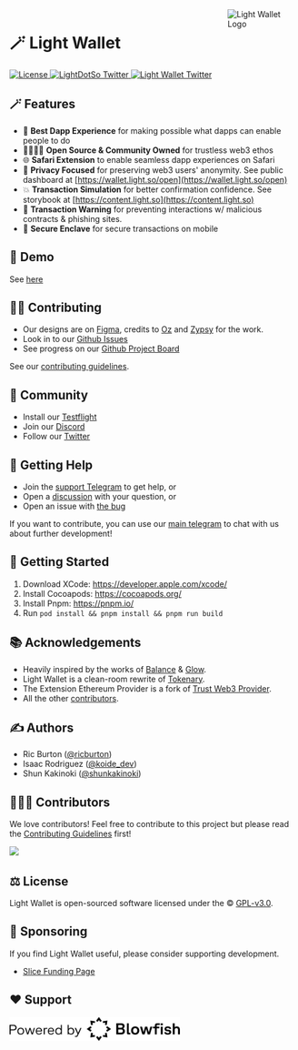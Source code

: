 <img src="assets/logo.png" alt="Light Wallet Logo" align="right" width="120" />

# 🪄 Light Wallet

<div align="left">
    <a href="https://github.com/LightDotSo/Wallet/blob/main/LICENSE">
        <img src="https://badgen.net/github/license/LightDotSo/Wallet" alt="License">
    </a>
    <a href="https://twitter.com/LightDotSo">
        <img src="https://img.shields.io/twitter/follow/LightDotSo?label=LightDotSo&style=flat&logo=twitter&color=1DA1F2" alt="LightDotSo Twitter">
    </a>
    <a href="https://twitter.com/Light_Wallet">
        <img src="https://img.shields.io/twitter/follow/Light_Wallet?label=Light_Wallet&style=flat&logo=twitter&color=1DA1F2" alt="Light Wallet Twitter">
    </a>
</div>

## 🪄 Features

- 🫰 **Best Dapp Experience** for making possible what dapps can enable people to do
- 👨‍👩‍👧‍👦 **Open Source & Community Owned** for trustless web3 ethos
- 🌐 **Safari Extension** to enable seamless dapp experiences on Safari
- 🔐 **Privacy Focused** for preserving web3 users' anonymity. See public dashboard at [https://wallet.light.so/open](https://wallet.light.so/open)
- 💥 **Transaction Simulation** for better confirmation confidence. See storybook at [https://content.light.so](https://content.light.so)
- 🚧 **Transaction Warning** for preventing interactions w/ malicious contracts & phishing sites.
- 🔑 **Secure Enclave** for secure transactions on mobile

## 📱 Demo

See [here](https://twitter.com/i/status/1587163495262404608)

## 🏄‍♂️ Contributing

- Our designs are on [Figma](https://www.figma.com/file/Qqd4WKaub5BHLUHi0eqvD7), credits to [Oz](https://twitter.com/0xOzh) and [Zypsy](https://zypsy.com) for the work.
- Look in to our [Github Issues](https://github.com/LightDotSo/Wallet/issues)
- See progress on our [Github Project Board](https://github.com/orgs/LightDotSo/projects/1/views/1)

See our [contributing guidelines](./CONTRIBUTING.md).

## 🥰 Community

- Install our [Testflight](https://testflight.apple.com/join/4bbpvn9a)
- Join our [Discord](https://discord.com/invite/Vgfxg2Rcy8)
- Follow our [Twitter](http://twitter.com/Light_Wallet)

## 🙋 Getting Help

- Join the [support Telegram](https://t.me/Light_Wallet_Support) to get help, or
- Open a [discussion](https://github.com/LightDotSo/Wallet/discussions/new) with your question, or
- Open an issue with [the bug](https://github.com/LightDotSo/Wallet/issues/new)

If you want to contribute, you can use our [main telegram](https://t.me/Light_Wallet_General) to chat with us about further development!

## 🚀 Getting Started

1. Download XCode: https://developer.apple.com/xcode/
2. Install Cocoapods: https://cocoapods.org/
3. Install Pnpm: https://pnpm.io/
4. Run `pod install && pnpm install && pnpm run build`

## 📚 Acknowledgements

- Heavily inspired by the works of [Balance](https://github.com/balance-io) & [Glow](https://glow.app).
- Light Wallet is a clean-room rewrite of [Tokenary](https://github.com/zeriontech/Tokenary).
- The Extension Ethereum Provider is a fork of [Trust Web3 Provider](https://github.com/trustwallet/trust-web3-provider).
- All the other [contributors](https://github.com/LightDotSo/Wallet/graphs/contributors).

## ✍️ Authors

- Ric Burton ([@ricburton](https://twitter.com/ricburton))
- Isaac Rodriguez ([@koide_dev](https://twitter.com/koide_dev))
- Shun Kakinoki ([@shunkakinoki](https://twitter.com/shunkakinoki))

## 👨‍👧‍👦 Contributors

We love contributors! Feel free to contribute to this project but please read the [Contributing Guidelines](CONTRIBUTING.md) first!

<a href="https://github.com/LightDotSo/Wallet/graphs/contributors">
  <img src="https://contrib.rocks/image?repo=LightDotSo/Wallet&max=300&columns=12&anon=0" />
</a>

## ⚖️ License

Light Wallet is open-sourced software licensed under the © [GPL-v3.0](LICENSE).

## 🫶 Sponsoring

If you find Light Wallet useful, please consider supporting development.

- [Slice Funding Page](https://slice.so/slicer/26)

## ❤️ Support

<img src="assets/blowfish.svg" alt="Blowfish logo"  width="300" />
